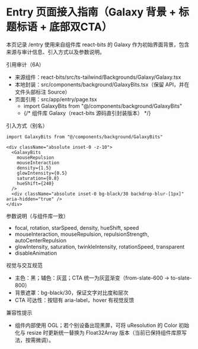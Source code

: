 # Entry 页面接入指南（Galaxy 背景 + 标题标语 + 底部双CTA）

本页记录 /entry 使用来自组件库 react-bits 的 Galaxy 作为初始界面背景，包含来源与审计信息、引入方式以及参数说明。

引用审计（6A）
- 来源组件：react-bits/src/ts-tailwind/Backgrounds/Galaxy/Galaxy.tsx
- 本地封装：src/components/background/GalaxyBits.tsx（保留 API，并在文件头部标注 Source）
- 页面引用：src/app/entry/page.tsx
  - import GalaxyBits from "@/components/background/GalaxyBits"
  - {/* 组件库 Galaxy（react-bits 源码直引封装版本） */}

引入方式（别名）
```tsx
import GalaxyBits from "@/components/background/GalaxyBits"

<div className="absolute inset-0 -z-10">
  <GalaxyBits
    mouseRepulsion
    mouseInteraction
    density={1.5}
    glowIntensity={0.5}
    saturation={0.8}
    hueShift={240}
  />
  <div className="absolute inset-0 bg-black/30 backdrop-blur-[1px]" aria-hidden="true" />
</div>
```

参数说明（与组件库一致）
- focal, rotation, starSpeed, density, hueShift, speed
- mouseInteraction, mouseRepulsion, repulsionStrength, autoCenterRepulsion
- glowIntensity, saturation, twinkleIntensity, rotationSpeed, transparent
- disableAnimation

视觉与交互规范
- 主色：黑；辅色：灰蓝；CTA 统一为灰蓝渐变（from-slate-600 → to-slate-800）
- 背景遮罩：bg-black/30，保证文字对比度和层次
- CTA 可达性：按钮有 aria-label，hover 有视觉反馈

兼容性提示
- 组件内部使用 OGL；若个别设备出现黑屏，可将 uResolution 的 Color 初始化与 resize 时更新统一替换为 Float32Array 版本（当前已保持组件库原写法，按需微调）。